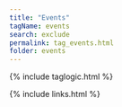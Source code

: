 ```yaml
---
title: "Events"
tagName: events
search: exclude
permalink: tag_events.html
folder: events
---
```

{% include taglogic.html %}

{% include links.html %}
